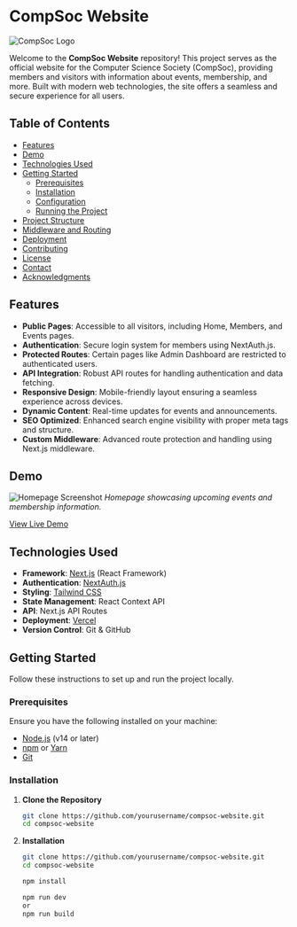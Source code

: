 # CompSoc Website

![CompSoc Logo](public/images/logo.png)

Welcome to the **CompSoc Website** repository! This project serves as the official website for the Computer Science Society (CompSoc), providing members and visitors with information about events, membership, and more. Built with modern web technologies, the site offers a seamless and secure experience for all users.

## Table of Contents

- [Features](#features)
- [Demo](#demo)
- [Technologies Used](#technologies-used)
- [Getting Started](#getting-started)
  - [Prerequisites](#prerequisites)
  - [Installation](#installation)
  - [Configuration](#configuration)
  - [Running the Project](#running-the-project)
- [Project Structure](#project-structure)
- [Middleware and Routing](#middleware-and-routing)
- [Deployment](#deployment)
- [Contributing](#contributing)
- [License](#license)
- [Contact](#contact)
- [Acknowledgments](#acknowledgments)

## Features

- **Public Pages**: Accessible to all visitors, including Home, Members, and Events pages.
- **Authentication**: Secure login system for members using NextAuth.js.
- **Protected Routes**: Certain pages like Admin Dashboard are restricted to authenticated users.
- **API Integration**: Robust API routes for handling authentication and data fetching.
- **Responsive Design**: Mobile-friendly layout ensuring a seamless experience across devices.
- **Dynamic Content**: Real-time updates for events and announcements.
- **SEO Optimized**: Enhanced search engine visibility with proper meta tags and structure.
- **Custom Middleware**: Advanced route protection and handling using Next.js middleware.

## Demo

![Homepage Screenshot](public/images/homepage.png)
*Homepage showcasing upcoming events and membership information.*

[View Live Demo](https://compsoc.example.com)

## Technologies Used

- **Framework**: [Next.js](https://nextjs.org/) (React Framework)
- **Authentication**: [NextAuth.js](https://next-auth.js.org/)
- **Styling**: [Tailwind CSS](https://tailwindcss.com/)
- **State Management**: React Context API
- **API**: Next.js API Routes
- **Deployment**: [Vercel](https://vercel.com/)
- **Version Control**: Git & GitHub

## Getting Started

Follow these instructions to set up and run the project locally.

### Prerequisites

Ensure you have the following installed on your machine:

- [Node.js](https://nodejs.org/en/) (v14 or later)
- [npm](https://www.npmjs.com/) or [Yarn](https://yarnpkg.com/)
- [Git](https://git-scm.com/)

### Installation

1. **Clone the Repository**

   ```bash
   git clone https://github.com/yourusername/compsoc-website.git
   cd compsoc-website

2. **Installation**

   ```bash
   git clone https://github.com/yourusername/compsoc-website.git
   cd compsoc-website

   npm install

   npm run dev
   or
   npm run build



